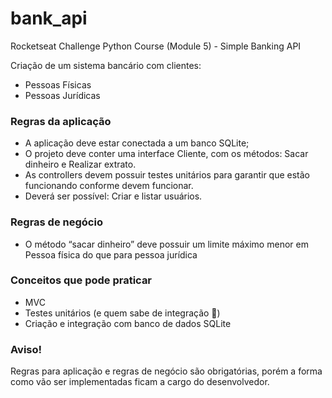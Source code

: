 # bank_api
Rocketseat Challenge Python Course (Module 5) - Simple Banking API

Criação de um sistema bancário com clientes:

- Pessoas Físicas
- Pessoas Jurídicas

### Regras da aplicação

- A aplicação deve estar conectada a um banco SQLite;
- O projeto deve conter uma interface Cliente, com os métodos: Sacar dinheiro e Realizar extrato.
- As controllers devem possuir testes unitários para garantir que estão funcionando conforme devem funcionar.
- Deverá ser possível: Criar e listar usuários.

### Regras de negócio

- O método “sacar dinheiro” deve possuir um limite máximo menor em Pessoa física do que para pessoa jurídica

### Conceitos que pode praticar

- MVC
- Testes unitários (e quem sabe de integração 👀)
- Criação e integração com banco de dados SQLite

### Aviso!

Regras para aplicação e regras de negócio são obrigatórias, porém a forma como vão ser implementadas ficam a cargo do desenvolvedor.